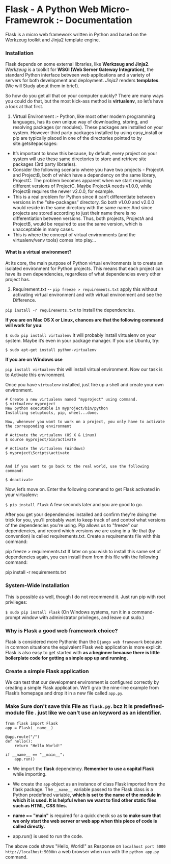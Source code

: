 # **Flask - A Python Web Micro-Framewrok :- Documentation**

Flask is a micro web framework written in Python and based on the Werkzeug toolkit and Jinja2 template engine.

### Installation

Flask depends on some external libraries, like **Werkzeug and Jinja2**. *Werkzeug* is a toolkit for **WSGI (Web Server Gateway Integration)**, the standard Python interface between web applications and a variety of servers for both development and deployment. *Jinja2* renders **templates**. (We will Study about them in brief).

So how do you get all that on your computer quickly? There are many ways you could do that, but the most kick-ass method is **virtualenv**, so let’s have a look at that first.

1. Virtual Environment :- Python, like most other modern programming languages, has its own unique way of downloading, storing, and resolving packages (or modules). These packages are installed on your system. However third party packages installed by using easy_install or pip are typically placed in one of the directories pointed to by site.getsitepackages:
* It’s important to know this because, by default, every project on your system will use these same directories to store and retrieve site packages (3rd party libraries).
* Consider the following scenario where you have two projects - ProjectA and ProjectB, both of which have a dependency on the same library, ProjectC. The problem becomes apparent when we start requiring different versions of ProjectC. Maybe ProjectA needs v1.0.0, while ProjectB requires the newer v2.0.0, for example.
* This is a real problem for Python since it can’t differentiate between versions in the “site-packages” directory. So both v1.0.0 and v2.0.0 would reside in the same directory with the same name:  And since projects are stored according to just their name there is no differentiation between versions. Thus, both projects, ProjectA and ProjectB, would be required to use the same version, which is unacceptable in many cases.
* This is where the concept of virtual environments (and the virtualenv/venv tools) comes into play…

####  What is a virtual environment?
At its core, the main purpose of Python virtual environments is to create an isolated environment for Python projects. This means that each project can have its own dependencies, regardless of what dependencies every other project has.

2. Requirement.txt --
`pip freeze > requirements.txt` apply this without  activating virtual environment and with virtual environment and see the Difference.

`pip install -r requirements.txt` to install the dependencies.

**If you are on Mac OS X or Linux, chances are that the following command will work for you:**

`$ sudo pip install virtualenv`
 It will probably install virtualenv on your system.
Maybe it’s even in your package manager. If you use Ubuntu, try:

`$ sudo apt-get install python-virtualenv`

**If you are on Windows use**

`pip install virtualenv` this will install virtual environment. Now our task is to Activate this environment.

Once you have `virtualenv` installed, just fire up a shell and create your own environment.

```
# Create a new virtualenv named "myproject" using command.
$ virtualenv myproject
New python executable in myproject/bin/python
Installing setuptools, pip, wheel...done.

Now, whenever you want to work on a project, you only have to activate the corresponding environment

# Activate the virtualenv (OS X & Linux)
$ source myproject/bin/activate

# Activate the virtualenv (Windows)
$ myproject\Scripts\activate


And if you want to go back to the real world, use the following command:

$ deactivate

```


Now, let’s move on. Enter the following command to get Flask activated in your virtualenv:

`$ pip install Flask`
A few seconds later and you are good to go.

After you get your dependencies installed and confirm they're doing the trick for you, you'll probably want to keep track of and control what versions of the dependencies you're using. Pip allows us to "freeze" our dependencies, and record which versions we are using in a file that (by convention) is called requirements.txt. Create a requirements file with this command:

pip freeze > requirements.txt
If later on you wish to install this same set of dependencies again, you can install them from this file with the following command:

pip install -r requirements.txt

### System-Wide Installation
This is possible as well, though I do not recommend it. Just run pip with root privileges:

`$ sudo pip install Flask`
(On Windows systems, run it in a command-prompt window with administrator privileges, and leave out sudo.)

### Why is Flask a good web framework choice?
Flask is considered more Pythonic than the `Django web framework` because in common situations the equivalent Flask web application is more explicit. Flask is also easy to get started with **as a beginner because there is little boilerplate code for getting a simple app up and running.**

### Create a simple Flask application
We can test that our development environment is configured correctly by creating a simple Flask application. We’ll grab the nine-line example from Flask’s homepage and drop it in a new file called `app.py`.

### Make Sure don't save this File as `flask.py`. bcz it is predefined-module file . just like we can't use an keyword as an identifier.

```
from flask import Flask
app = Flask(__name__)

@app.route("/")
def hello():
    return "Hello World!"

if __name__ == "__main__":
    app.run()

```

* We import the **flask** dependency. **Remember to use a capital Flask** while importing.

* We create the `app` object as an instance of class Flask imported from the flask package. The `__name__` variable passed to the Flask class is a Python predefined variable, **which is set to the name of the module in which it is used. It is helpful when we want to find other static files such as HTML, CSS files.**

* **__name__ == "__main__"** is required for a quick check so as **to make sure that we only start the web server or web app when this piece of code is called directly.**

* app.run() is used to run the code.

The above code shows "Hello, World!" as Response on `localhost port 5000`   `http://localhost:5000`in a web browser when run with the `python app.py` command.
